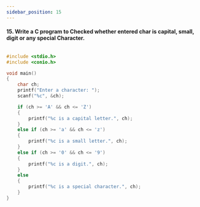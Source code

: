 ```yaml
---
sidebar_position: 15
---
```


#### 15. Write a C program to Checked whether entered char is capital, small, digit or any special Character.

```c

#include <stdio.h>
#include <conio.h>

void main()
{
    char ch;
    printf("Enter a character: ");
    scanf("%c", &ch);

    if (ch >= 'A' && ch <= 'Z')
    {
        printf("%c is a capital letter.", ch);
    }
    else if (ch >= 'a' && ch <= 'z')
    {
        printf("%c is a small letter.", ch);
    }
    else if (ch >= '0' && ch <= '9')
    {
        printf("%c is a digit.", ch);
    }
    else
    {
        printf("%c is a special character.", ch);
    }
}

```

<!--
### Output

![d](outputs\Practical-10.c.jpg) -->
